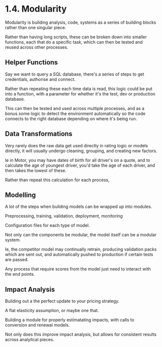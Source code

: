 # 1.4. Modularity

Modularity is building analysis, code, systems as a series of building blocks rather than one singular piece. 

Rather than having long scripts, these can be broken down into smaller functions, each that do a specific task, which can then be tested and reused across other processes.

## Helper Functions

Say we want to query a SQL database, there's a series of steps to get credentials, authorise and connect. 

Rather than repeating these each time data is read, this logic could be put into a function, with a parameter for whether it's the test, dev or production database. 

This can then be tested and used across multiple processes, and as a bonus some logic to detect the environment automatically so the code connects to the right database depending on where it's being run. 

## Data Transformations

Very rarely does the raw data get used directly in rating logic or models directly, it will usually undergo cleaning, grouping, and creating new factors. 

Ie in Motor, you may have dates of birth for all driver's on a quote, and to calculate the age of youngest driver, you'd take the age of each driver, and then takes the lowest of these. 

Rather than repeat this calculation for each process, 

## Modelling 

A lot of the steps when building models can be wrapped up into modules. 

Preprocessing, training, validation, deployment, monitoring

Configuration files for each type of model. 

Not only can the components be modular, the model itself can be a modular system. 

Ie, the competitor model may continually retrain, producing validation packs which are sent out, and automatically pushed to production if certain tests are passed. 

Any process that require scores from the model just need to interact with the end points.

## Impact Analysis

Building out a the perfect update to your pricing strategy. 

A flat elasticity assumption, or maybe one that.

Building a module for properly estimatating impacts, with calls to conversion and renewal models. 

Not only does this improve impact analysis, but allows for consistent results across analyitcal pieces. 







